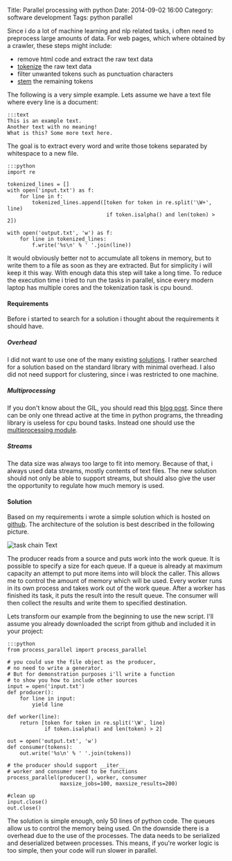 ﻿Title: Parallel processing with python
Date: 2014-09-02 16:00
Category: software development
Tags: python parallel

Since i do a lot of machine learning and nlp related tasks, i often need to preprocess large amounts of data. For web pages, which where obtained by a crawler, these steps might include:

* remove html code and extract the raw text data
* [tokenize](http://nlp.stanford.edu/IR-book/html/htmledition/tokenization-1.html) the raw text data
* filter unwanted tokens such as punctuation characters
* [stem](http://en.wikipedia.org/wiki/Stemming) the remaining tokens

The following is a very simple example. Lets assume we have a text file where every line is a document:

    :::text
    This is an example text.
    Another text with no meaning!
    What is this? Some more text here.

The goal is to extract every word and write those tokens separated by whitespace to a new file.

    :::python
    import re

    tokenized_lines = []
    with open('input.txt') as f:
        for line in f:
            tokenized_lines.append([token for token in re.split('\W+', line)
                                    if token.isalpha() and len(token) > 2])
                  
    with open('output.txt', 'w') as f:
        for line in tokenized_lines:
            f.write('%s\n' % ' '.join(line))


It would obviously better not to accumulate all tokens in memory, but to write them to a file as soon as they are extracted. But for simplicity i will keep it this way. With enough data this step will take a long time. To reduce the execution time i tried to run the tasks in parallel, since every modern laptop has multiple cores and the tokenization task is cpu bound. 
    
#### Requirements

Before i started to search for a solution i thought about the requirements it should have.

##### Overhead
I did not want to use one of the many existing [solutions](https://wiki.python.org/moin/ParallelProcessing). I rather searched for a solution based on the standard library with minimal overhead. I also did not need support for clustering, since i was restricted to one machine.

##### Multiprocessing
If you don't know about the GIL, you should read this [blog post](http://www.jeffknupp.com/blog/2012/03/31/pythons-hardest-problem/). Since there can be only one thread active at the time in python programs, the threading library is useless for cpu bound tasks. Instead one should use the [multiprocessing module](https://docs.python.org/2/library/multiprocessing.html).

##### Streams
The data size was always too large to fit into memory. Because of that, i always used data streams, mostly contents of text files. The new solution should not only be able to support streams, but should also give the user the opportunity to regulate how much memory is used.

#### Solution

Based on my requirements i wrote a simple solution which is hosted on [github](https://github.com/raphaelbrand/PyProcessParallel). The architecture of the solution is best described in the following picture.

![task chain Text]({filename}/images/PyProcessParallel.png)

The producer reads from a source and puts work into the work queue. It is possible to specify a size for each queue. If a queue is already at maximum capacity an attempt to put more items into will block the caller. This allows me to control the amount of memory which will be used. Every worker runs in its own process and takes work out of the work queue. After a worker has finished its task, it puts the result into the result queue. The consumer will then collect the results and write them to specified destination.

Lets transform our example from the beginning to use the new script. I'll assume you already downloaded the script from github and included it in your project:

    :::python
    from process_parallel import process_parallel
    
    # you could use the file object as the producer,
    # no need to write a generator.
    # But for demonstration purposes i'll write a function
    # to show you how to include other sources
    input = open('input.txt')
    def producer():
        for line in input:
            yield line

    def worker(line):
        return [token for token in re.split('\W', line)
                if token.isalpha() and len(token) > 2]

    out = open('output.txt', 'w')
    def consumer(tokens):
        out.write('%s\n' % ' '.join(tokens))

    # the producer should support __iter__
    # worker and consumer need to be functions 
    process_parallel(producer(), worker, consumer
                     maxsize_jobs=100, maxsize_results=200)

    #clean up
    input.close()
    out.close()


The solution is simple enough, only 50 lines of python code. The queues allow us to control the memory being used. On the downside there is a overhead due to the use of the processes. The data needs to be serialized and deserialized between processes. This means, if you're worker logic is too simple, then your code will run slower in parallel.
